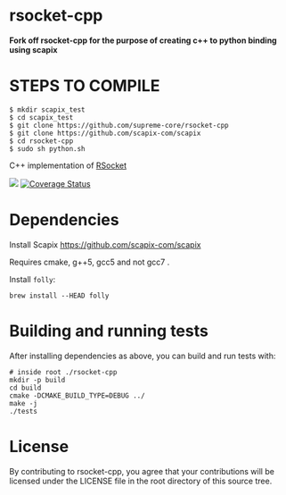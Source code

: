 # rsocket-cpp

<b>
Fork off rsocket-cpp for the purpose of creating c++ to python binding using scapix
</b>

# STEPS TO COMPILE

```
$ mkdir scapix_test
$ cd scapix_test
$ git clone https://github.com/supreme-core/rsocket-cpp
$ git clone https://github.com/scapix-com/scapix
$ cd rsocket-cpp
$ sudo sh python.sh
```

C++ implementation of [RSocket](https://rsocket.io)

<a href='https://travis-ci.org/rsocket/rsocket-cpp/builds'><img src='https://travis-ci.org/rsocket/rsocket-cpp.svg?branch=master'></a>
[![Coverage Status](https://coveralls.io/repos/github/rsocket/rsocket-cpp/badge.svg?branch=master)](https://coveralls.io/github/rsocket/rsocket-cpp?branch=master)

# Dependencies

Install Scapix
https://github.com/scapix-com/scapix

Requires cmake,  g++5, gcc5 and not gcc7
.

Install `folly`:

```
brew install --HEAD folly
```

# Building and running tests

After installing dependencies as above, you can build and run tests with:

```
# inside root ./rsocket-cpp
mkdir -p build
cd build
cmake -DCMAKE_BUILD_TYPE=DEBUG ../
make -j
./tests
```

# License

By contributing to rsocket-cpp, you agree that your contributions will be licensed
under the LICENSE file in the root directory of this source tree.
